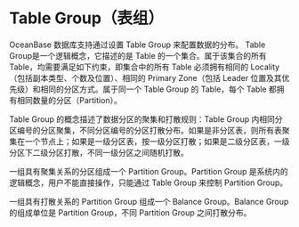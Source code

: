 # Table Group（表组）

OceanBase 数据库支持通过设置 Table Group 来配置数据的分布。
Table Group是一个逻辑概念，它描述的是 Table 的一个集合。属于该集合的所有 Table，均需要满足如下约束，即集合中的所有 Table 必须拥有相同的 Locality（包括副本类型、个数及位置）、相同的 Primary Zone（包括 Leader 位置及其优先级）和相同的分区方式。属于同一个 Table Group 的 Table，每个 Table 都拥有相同数量的分区（Partition）。

Table Group 的概念描述了数据分区的聚集和打散规则：Table Group 内相同分区编号的分区聚集，不同分区编号的分区打散分布。如果是非分区表，则所有表聚集在一个节点上；如果是一级分区表，按一级分区打散；如果是二级分区表，一级分区下二级分区打散，不同一级分区之间随机打散。

一组具有聚集关系的分区组成一个 Partition Group。Partition Group 是系统内的逻辑概念，用户不能直接操作，只能通过 Table Group 来控制 Partition Group。

一组具有打散关系的 Partition Group 组成一个 Balance Group。Balance Group 的组成单位是 Partition Group，不同 Partition Group 之间打散分布。
